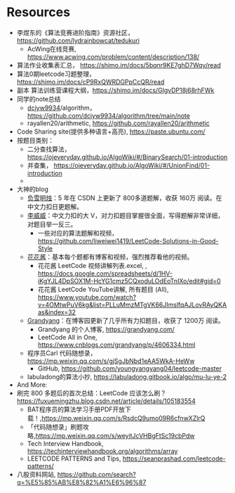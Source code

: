 # Resources



- 李煜东的《算法竞赛进阶指南》资源社区， https://github.com/lydrainbowcat/tedukuri
  - AcWing在线竞赛, https://www.acwing.com/problem/content/description/138/
- 算法作业收集表汇总， https://shimo.im/docs/5bqnr9KE7ghD7Wqy/read
- 算法0期leetcode习题整理，https://shimo.im/docs/cP9RxQWRDGPpCcQR/read
- 副本 算法训练营课程大纲，https://shimo.im/docs/GlgvDP18j68rhFWk
- 同学的note总结
  - [dcjyw9934](https://github.com/dcjyw9934)/algorithm，https://github.com/dcjyw9934/algorithm/tree/main/note
  - rayallen20/arithmetic, https://github.com/rayallen20/arithmetic
- Code Sharing site(提供多种语言+高亮), https://paste.ubuntu.com/
- 按题目类别：
  - 二分查找算法， https://ojeveryday.github.io/AlgoWiki/#/BinarySearch/01-introduction
  - 并查集， https://ojeveryday.github.io/AlgoWiki/#/UnionFind/01-introduction
  - 
- 大神的blog
  - [负雪明烛](https://blog.csdn.net/fuxuemingzhu)：5 年在 CSDN 上更新了 800多道题解，收获 160万 阅读。在中文力扣日更题解。
  - [李威威](https://liweiwei1419.gitee.io/leetcode-algo/)：中文力扣的大 V，对力扣题目掌握很全面，写得题解非常详细，对题目举一反三。
    - 一些对应的算法题解和视频，https://github.com/liweiwei1419/LeetCode-Solutions-in-Good-Style
  - [花花酱](https://zxi.mytechroad.com/blog/)：基本每个题都有博客和视频，强烈推荐看他的视频。
    - 花花酱 LeetCode 视频讲解列表.excel, , https://docs.google.com/spreadsheets/d/1HV-iKgYJL4DpSOX1M-HcYG1cmz5CQxoduLOdEoTnIXo/edit#gid=0
    - 花花酱 LeetCode YouTube讲解, 所有题目 (All), https://www.youtube.com/watch?v=4OMtwPuV6kg&list=PLLuMmzMTgVK66JImslfqAJLovRAyQKAas&index=32
  - [Grandyang](https://www.cnblogs.com/grandyang/)：在博客园更新了几乎所有力扣题目，收获了 1200万 阅读。
    - Grandyang 的个人博客, https://grandyang.com/
    - LeetCode All in One, https://www.cnblogs.com/grandyang/p/4606334.html
  - 程序员Carl 代码随想录，https://mp.weixin.qq.com/s/gjSgJbNbd1eAA5WkA-HeWw
    - GitHub, https://github.com/youngyangyang04/leetcode-master
  - labuladong的算法小抄, https://labuladong.gitbook.io/algo/mu-lu-ye-2
- And More:
- 刷完 800 多题后的首次总结：LeetCode 应该怎么刷？https://fuxuemingzhu.blog.csdn.net/article/details/105183554
  - BAT程序员的算法学习手册PDF开放下载！,https://mp.weixin.qq.com/s/RsdcQ9umo09R6cfnwXZlrQ
  - 「代码随想录」刷题攻略,https://mp.weixin.qq.com/s/weyitJcVHBgFtSc19cbPdw
  - Tech Interview Handbook, https://techinterviewhandbook.org/algorithms/array
  - LEETCODE PATTERNS and Tips, https://seanprashad.com/leetcode-patterns/
- 八股资料网站, https://github.com/search?q=%E5%85%AB%E8%82%A1%E6%96%87

